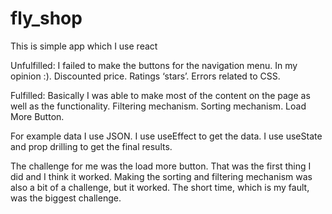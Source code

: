 # fly_shop
This is simple app which I use react

Unfulfilled:
I failed to make the buttons for the navigation menu. In my opinion :).
Discounted price.
Ratings ‘stars’.
Errors related to CSS.

Fulfilled:
Basically I was able to make most of the content on the page as well as the functionality.
Filtering mechanism.
Sorting mechanism.
Load More Button.

For example data I use JSON.
I use useEffect to get the data.
I use useState and prop drilling to get the final results.

The challenge for me was the load more button. That was the first thing I did and I think it worked.
Making the sorting and filtering mechanism was also a bit of a challenge, but it worked.
The short time, which is my fault, was the biggest challenge.
